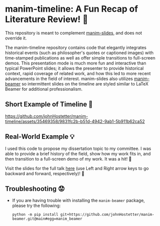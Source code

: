 # manim-timeline: A Fun Recap of Literature Review! :tada:

This repository is meant to complement [manim-slides](https://github.com/jeertmans/manim-slides), and does not override it. 

The manim-timeline repository contains code that elegantly integrates historical events (such as philosopher's quotes or captioned images) 
with time-stamped publications as well as offer simple transitions to full-screen demos. This presentation mode is much more fun
and interactive than typical PowerPoint slides; it allows the presenter to provide historical context, rapid coverage of related work, 
and how this led to more recent advancements in the field of interest. manim-slides also utilizes [manim-beamer](https://github.com/johnHostetter/manim-beamer)
so intermittent slides on the timeline are styled similar to LaTeX Beamer for additional professionalism.

## Short Example of Timeline :eyes:
https://github.com/johnHostetter/manim-timeline/assets/35469358/9831fc2b-b51d-4942-9ab1-5b911b62ca52

## Real-World Example :bulb:
I used this code to propose my dissertation topic to my committee. I was able to provide a brief history of the field,
show how my work fits in, and then transition to a full-screen demo of my work. It was a hit! :tada:

Visit the slides for the full talk [here](https://jwhostetter.com/proposal/slides) 
(use Left and Right arrow keys to go backward and forward, respectively)! :rocket:

## Troubleshooting :worried:
- If you are having trouble with installing the `manim-beamer` package, please try the following:

  `
  python -m pip install git+https://github.com/johnHostetter/manim-beamer.git@main#egg=manim_beamer
  `
